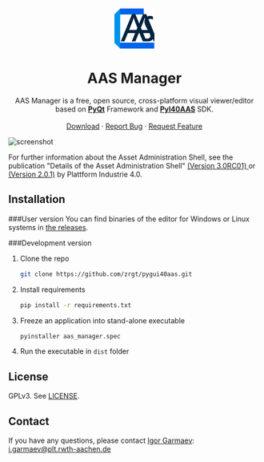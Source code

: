 <!-- PROJECT LOGO -->
<br />
<p align="center">
  <a href="https://github.com/github_username/repo_name">
    <img src="aas_editor/icons/logo.svg" alt="Logo" width="80" height="80">
  </a>

  <h1 align="center">AAS Manager</h1>

  <p align="center">
    AAS Manager is a free, open source, cross-platform visual viewer/editor based on <a href="https://www.riverbankcomputing.com/software/pyqt/"><strong>PyQt</strong></a> Framework and <a href="https://git.rwth-aachen.de/acplt/pyi40aas"><strong>PyI40AAS</strong></a> SDK.
    <br />
    <br />
    <a href="https://github.com/github_username/repo_name">Download</a>
    ·
    <a href="https://github.com/github_username/repo_name/issues">Report Bug</a>
    ·
    <a href="https://github.com/github_username/repo_name/issues">Request Feature</a>
  </p>
</p>



![screenshot](
https://github.com/zrgt/pygui40aas/raw/master/viewer.png
)

For further information about the Asset Administration Shell, see the publication "Details of the Asset Administration Shell" [(Version 3.0RC01) ](
https://www.plattform-i40.de/PI40/Redaktion/EN/Downloads/Publikation/Details_of_the_Asset_Administration_Shell_Part1_V3.html
) or [(Version 2.0.1)](
https://www.plattform-i40.de/PI40/Redaktion/EN/Downloads/Publikation/Details_of_the_Asset_Administration_Shell_Part1_V2.html
) by Plattform Industrie 4.0.

## Installation
###User version
You can find binaries of the editor for Windows or Linux systems in [the releases](https://github.com/zrgt/pygui40aas/releases).

###Development version
1. Clone the repo
   ```sh
   git clone https://github.com/zrgt/pygui40aas.git
   ```
2. Install requirements
   ```sh
   pip install -r requirements.txt
   ```
3. Freeze an application into stand-alone executable
   ```sh
   pyinstaller aas_manager.spec
   ```
4. Run the executable in ``dist`` folder

## License
GPLv3. See [LICENSE](LICENSE).

## Contact
If you have any questions, please contact [Igor Garmaev](https://github.com/zrgt): [i.garmaev@plt.rwth-aachen.de](mailto:i.garmaev@plt.rwth-aachen.de)
